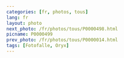 ```yaml
---
categories: [fr, photos, tous]
lang: fr
layout: photo
next_photo: /fr/photos/tous/P0000498.html
picname: P0000499
prev_photo: /fr/photos/tous/P0000014.html
tags: [Fotofalle, Oryx]
---
```


